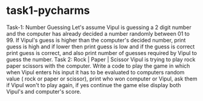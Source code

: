 # task1-pycharms
Task-1: Number Guessing
Let's assume Vipul is guessing a 2 digit number and the computer has already decided a number randomly between 01 to 99. If Vipul's guess is higher than the computer's decided number, print guess is high and if lower then print guess is low and if the guess is correct print guess is correct, and also print number of guesses required by Vipul to guess the number.
Task 2: Rock | Paper | Scissor
Vipul is trying to play rock paper scissors with the computer. Write a code to play the game in which when Vipul enters his input it has to be evaluated to computers random value ( rock or paper or scissor), print who won computer or Vipul, ask them if Vipul won't to play again, if yes continue the game else display both Vipul's and computer's score.
